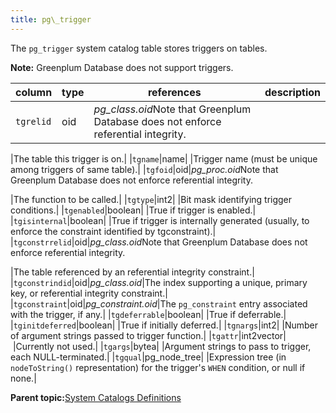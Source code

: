 ```yaml
---
title: pg\_trigger 
---
```


The `pg_trigger` system catalog table stores triggers on tables.

**Note:** Greenplum Database does not support triggers.

|column|type|references|description|
|------|----|----------|-----------|
|`tgrelid`|oid|*pg\_class.oid*Note that Greenplum Database does not enforce referential integrity.

|The table this trigger is on.|
|`tgname`|name| |Trigger name \(must be unique among triggers of same table\).|
|`tgfoid`|oid|*pg\_proc.oid*Note that Greenplum Database does not enforce referential integrity.

|The function to be called.|
|`tgtype`|int2| |Bit mask identifying trigger conditions.|
|`tgenabled`|boolean| |True if trigger is enabled.|
|`tgisinternal`|boolean| |True if trigger is internally generated \(usually, to enforce the constraint identified by tgconstraint\).|
|`tgconstrrelid`|oid|*pg\_class.oid*Note that Greenplum Database does not enforce referential integrity.

|The table referenced by an referential integrity constraint.|
|`tgconstrindid`|oid|*pg\_class.oid*|The index supporting a unique, primary key, or referential integrity constraint.|
|`tgconstraint`|oid|*pg\_constraint.oid*|The `pg_constraint` entry associated with the trigger, if any.|
|`tgdeferrable`|boolean| |True if deferrable.|
|`tginitdeferred`|boolean| |True if initially deferred.|
|`tgnargs`|int2| |Number of argument strings passed to trigger function.|
|`tgattr`|int2vector| |Currently not used.|
|`tgargs`|bytea| |Argument strings to pass to trigger, each NULL-terminated.|
|`tgqual`|pg\_node\_tree| |Expression tree \(in `nodeToString()` representation\) for the trigger's `WHEN` condition, or null if none.|

**Parent topic:**[System Catalogs Definitions](../system_catalogs/catalog_ref-html.html)

